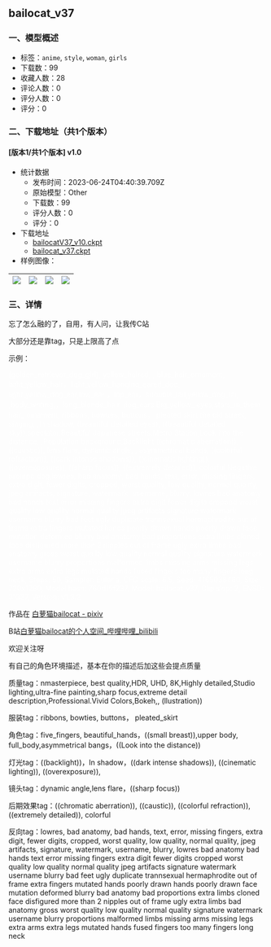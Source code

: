 ## bailocat_v37
### 一、模型概述

- 标签：`anime`, `style`, `woman`, `girls`
- 下载数：99
- 收藏人数：28
- 评论人数：0
- 评分人数：0
- 评分：0

### 二、下载地址（共1个版本）

#### [版本1/共1个版本] v1.0

- 统计数据
  - 发布时间：2023-06-24T04:40:39.709Z
  - 原始模型：Other
  - 下载数：99
  - 评分人数：0
  - 评分：0
- 下载地址
  - [bailocatV37_v10.ckpt](https://civitai.com/api/download/models/102625)
  - [bailocat_v37.ckpt](https://civitai.com/api/download/models/102625?type=VAE&format=Other)
- 样例图像：

| <img src="https://image.civitai.com/xG1nkqKTMzGDvpLrqFT7WA/699fa648-f4d9-4b5b-a23e-b317d056760a/width=450/1264693.jpeg" /> | <img src="https://image.civitai.com/xG1nkqKTMzGDvpLrqFT7WA/6dbffde7-7043-4717-8b29-56b546a19711/width=450/1264692.jpeg" /> | <img src="https://image.civitai.com/xG1nkqKTMzGDvpLrqFT7WA/7824b5e8-b1cc-4470-9f20-ebcb341894a1/width=450/1264695.jpeg" /> | <img src="https://image.civitai.com/xG1nkqKTMzGDvpLrqFT7WA/e5110541-9442-4c85-aadf-17f2a155f3ba/width=450/1264696.jpeg" /> |
| ---- | ---- | ---- | ---- |


### 三、详情
<p>忘了怎么融的了，自用，有人问，让我传C站</p><p>大部分还是靠tag，只是上限高了点</p><p>示例：</p><p><span style="color:rgba(255, 255, 255, 0.85)">(golden_retriever_dog_girl), yellow_haired, , blue_hair_ornament, light_yellow_hair，light_yellow_hanging_eared_dog, light_yellow_dog_ear,low_ear ，lop_ear，sdouble_tail,yellow_dog_tai, ,body_writing,，long_blonde_hair, dog_ears,Big_yellow_ eyes,stars_in_them hair_ omament, ribbons, bowties, buttons， pleated skirt the old street, singing, ,In shadow, (beautiful detailed eyes), ((beautiful detailed sky)),spectator,Beautiful Japanese streets,Metro Station,Look into the distance, ,Population background,Backlight ((chromatic aberration)), ((caustic)), lens flare, dynamic angle, , asymmetrical bangs, ((colorful refraction)), ((dark intense shadows)), ((cinematic lighting)), ((overexposure)), ((sharp focus)), ((extremely detailed)), colorful Negative prompt: dog,lowres, bad anatomy, bad hands, text, error, missing fingers, extra digit, fewer digits, cropped, worst quality, low quality, normal quality, jpeg artifacts, signature, watermark, username, blurry, lowres bad anatomy bad hands text error missing fingers extra digit fewer digits cropped worst quality low quality normal quality jpeg artifacts signature watermark username blurry bad feet ugly duplicate trannsexual hermaphrodite out of frame extra fingers mutated hands poorly drawn hands poorly drawn face mutation deformed blurry bad anatomy bad proportions extra limbs cloned face disfigured more than 2 nipples out of frame ugly extra limbs bad anatomy gross worst quality low quality normal quality signature watermark username blurry proportions malformed limbs missing arms missing legs extra arms extra legs mutated hands fused fingers too many fingers long neck, Steps: 50, Sampler: Euler a, CFG scale: 6.5, Seed: 4165038460, Size: 720x1280, Model hash: 760d15f237, Model: bailocat_v37, Clip skip: 2, ENSD: 31337, Version: v1.3.2</span></p><p></p><p>作品在 <a target="_blank" rel="ugc" href="https://www.pixiv.net/users/50605657">白萝猫bailocat - pixiv</a></p><p>B站<a target="_blank" rel="ugc" href="https://space.bilibili.com/147981408?spm_id_from=333.788.0.0">白萝猫bailocat的个人空间_哔哩哔哩_bilibili</a></p><p>欢迎关注呀</p><p>有自己的角色环境描述，基本在你的描述后加这些会提点质量</p><p>质量tag：nmasterpiece, best quality,HDR, UHD, 8K,Highly detailed,Studio lighting,ultra-fine painting,sharp focus,extreme detail description,Professional.Vivid Colors,Bokeh,, (llustration))</p><p>服装tag：ribbons, bowties, buttons， pleated_skirt</p><p>角色tag：five_fingers, beautiful_hands，((small breast)),upper body, full_body,asymmetrical bangs，((Look into the distance))</p><p>灯光tag：((backlight))，In shadow，((dark intense shadows)), ((cinematic lighting)), ((overexposure)),</p><p>镜头tag：dynamic angle,lens flare，((sharp focus))</p><p>后期效果tag：((chromatic aberration)), ((caustic)), ((colorful refraction)),((extremely detailed)), colorful</p><p>反向tag：lowres, bad anatomy, bad hands, text, error, missing fingers, extra digit, fewer digits, cropped, worst quality, low quality, normal quality, jpeg artifacts, signature, watermark, username, blurry, lowres bad anatomy bad hands text error missing fingers extra digit fewer digits cropped worst quality low quality normal quality jpeg artifacts signature watermark username blurry bad feet ugly duplicate trannsexual hermaphrodite out of frame extra fingers mutated hands poorly drawn hands poorly drawn face mutation deformed blurry bad anatomy bad proportions extra limbs cloned face disfigured more than 2 nipples out of frame ugly extra limbs bad anatomy gross worst quality low quality normal quality signature watermark username blurry proportions malformed limbs missing arms missing legs extra arms extra legs mutated hands fused fingers too many fingers long neck</p>